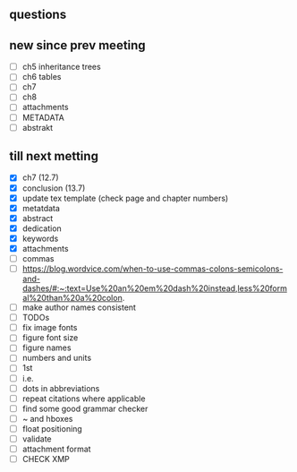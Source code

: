 ## questions

## new since prev meeting
- [ ] ch5 inheritance trees
- [ ] ch6 tables
- [ ] ch7
- [ ] ch8
- [ ] attachments
- [ ] METADATA
- [ ] abstrakt

## till next metting
- [x] ch7 (12.7)
- [x] conclusion (13.7)
- [x] update tex template (check page and chapter numbers)
- [x] metatdata
- [x] abstract
- [x] dedication
- [x] keywords
- [x] attachments
- [ ] commas
- [ ] https://blog.wordvice.com/when-to-use-commas-colons-semicolons-and-dashes/#:~:text=Use%20an%20em%20dash%20instead,less%20formal%20than%20a%20colon.
- [ ] make author names consistent
- [ ] TODOs
- [ ] fix image fonts
- [ ] figure font size
- [ ] figure names
- [ ] numbers and units
- [ ] 1st
- [ ] i.e.
- [ ] dots in abbreviations
- [ ] repeat citations where applicable
- [ ] find some good grammar checker
- [ ] ~ and hboxes
- [ ] float positioning
- [ ] validate
- [ ] attachment format
- [ ] CHECK XMP